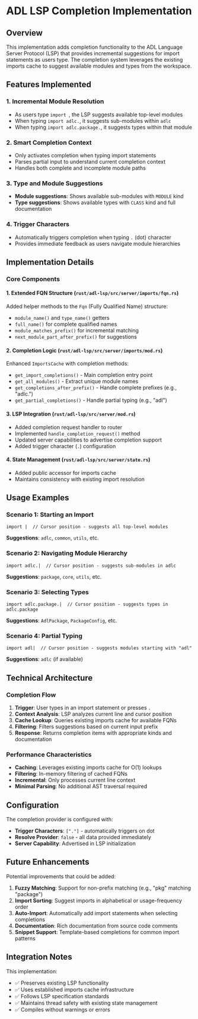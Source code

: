 # ADL LSP Completion Implementation

## Overview

This implementation adds completion functionality to the ADL Language Server Protocol (LSP) that provides incremental suggestions for import statements as users type. The completion system leverages the existing imports cache to suggest available modules and types from the workspace.

## Features Implemented

### 1. **Incremental Module Resolution**
- As users type `import `, the LSP suggests available top-level modules
- When typing `import adlc.`, it suggests sub-modules within `adlc`
- When typing `import adlc.package.`, it suggests types within that module

### 2. **Smart Completion Context**
- Only activates completion when typing import statements
- Parses partial input to understand current completion context
- Handles both complete and incomplete module paths

### 3. **Type and Module Suggestions**
- **Module suggestions**: Shows available sub-modules with `MODULE` kind
- **Type suggestions**: Shows available types with `CLASS` kind and full documentation

### 4. **Trigger Characters**
- Automatically triggers completion when typing `.` (dot) character
- Provides immediate feedback as users navigate module hierarchies

## Implementation Details

### Core Components

#### 1. **Extended FQN Structure** (`rust/adl-lsp/src/server/imports/fqn.rs`)
Added helper methods to the `Fqn` (Fully Qualified Name) structure:
- `module_name()` and `type_name()` getters
- `full_name()` for complete qualified names
- `module_matches_prefix()` for incremental matching
- `next_module_part_after_prefix()` for suggestions

#### 2. **Completion Logic** (`rust/adl-lsp/src/server/imports/mod.rs`)
Enhanced `ImportsCache` with completion methods:
- `get_import_completions()` - Main completion entry point
- `get_all_modules()` - Extract unique module names
- `get_completions_after_prefix()` - Handle complete prefixes (e.g., "adlc.")
- `get_partial_completions()` - Handle partial typing (e.g., "adl")

#### 3. **LSP Integration** (`rust/adl-lsp/src/server/mod.rs`)
- Added completion request handler to router
- Implemented `handle_completion_request()` method
- Updated server capabilities to advertise completion support
- Added trigger character (`.`) configuration

#### 4. **State Management** (`rust/adl-lsp/src/server/state.rs`)
- Added public accessor for imports cache
- Maintains consistency with existing import resolution

## Usage Examples

### Scenario 1: Starting an Import
```adl
import |  // Cursor position - suggests all top-level modules
```
**Suggestions**: `adlc`, `common`, `utils`, etc.

### Scenario 2: Navigating Module Hierarchy
```adl
import adlc.|  // Cursor position - suggests sub-modules in adlc
```
**Suggestions**: `package`, `core`, `utils`, etc.

### Scenario 3: Selecting Types
```adl
import adlc.package.|  // Cursor position - suggests types in adlc.package
```
**Suggestions**: `AdlPackage`, `PackageConfig`, etc.

### Scenario 4: Partial Typing
```adl
import adl|  // Cursor position - suggests modules starting with "adl"
```
**Suggestions**: `adlc` (if available)

## Technical Architecture

### Completion Flow
1. **Trigger**: User types in an import statement or presses `.`
2. **Context Analysis**: LSP analyzes current line and cursor position
3. **Cache Lookup**: Queries existing imports cache for available FQNs
4. **Filtering**: Filters suggestions based on current input prefix
5. **Response**: Returns completion items with appropriate kinds and documentation

### Performance Characteristics
- **Caching**: Leverages existing imports cache for O(1) lookups
- **Filtering**: In-memory filtering of cached FQNs
- **Incremental**: Only processes current line context
- **Minimal Parsing**: No additional AST traversal required

## Configuration

The completion provider is configured with:
- **Trigger Characters**: `["."]` - automatically triggers on dot
- **Resolve Provider**: `false` - all data provided immediately
- **Server Capability**: Advertised in LSP initialization

## Future Enhancements

Potential improvements that could be added:
1. **Fuzzy Matching**: Support for non-prefix matching (e.g., "pkg" matching "package")
2. **Import Sorting**: Suggest imports in alphabetical or usage-frequency order
3. **Auto-Import**: Automatically add import statements when selecting completions
4. **Documentation**: Rich documentation from source code comments
5. **Snippet Support**: Template-based completions for common import patterns

## Integration Notes

This implementation:
- ✅ Preserves existing LSP functionality
- ✅ Uses established imports cache infrastructure
- ✅ Follows LSP specification standards
- ✅ Maintains thread safety with existing state management
- ✅ Compiles without warnings or errors